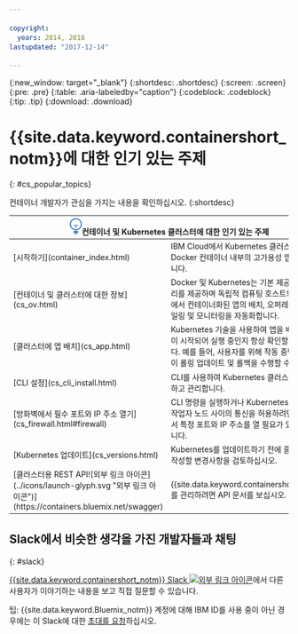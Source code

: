 ```yaml
---

copyright:
  years: 2014, 2018
lastupdated: "2017-12-14"

---
```


{:new_window: target="_blank"}
{:shortdesc: .shortdesc}
{:screen: .screen}
{:pre: .pre}
{:table: .aria-labeledby="caption"}
{:codeblock: .codeblock}
{:tip: .tip}
{:download: .download}


# {{site.data.keyword.containershort_notm}}에 대한 인기 있는 주제
{: #cs_popular_topics}

컨테이너 개발자가 관심을 가지는 내용을 확인하십시오.
{:shortdesc}

<table>
<thead>
<th colspan=2><img src="images/idea.png" alt="아이디어 아이콘"/>컨테이너 및 Kubernetes 클러스터에 대한 인기 있는 주제</th>
</thead>
<tbody>
<tr>
<td>[시작하기](container_index.html)</td>
<td>IBM Cloud에서 Kubernetes 클러스터 및 Docker 컨테이너 내부의 고가용성 앱을 관리합니다.</td>
</tr>
<tr>
<td>[컨테이너 및 클러스터에 대한 정보](cs_ov.html)</td>
<td>Docker 및 Kubernetes는 기본 제공 보안 및 격리를 제공하며 독립적 컴퓨팅 호스트의 클러스터에서 컨테이너화된 앱의 배치, 오퍼레이션, 스케일링 및 모니터링을 자동화합니다.</td>
</tr>
<tr>
<td>[클러스터에 앱 배치](cs_app.html)</td>
<td>Kubernetes 기술을 사용하여 앱을 배치하고 앱이 시작되어 실행 중인지 항상 확인할 수 있습니다. 예를 들어, 사용자를 위해 작동 중단 시간 없이 롤링 업데이트 및 롤백을 수행할 수 있습니다.</td>
</tr>
<tr>
<td>[CLI 설정](cs_cli_install.html)</td>
<td>CLI를 사용하여 Kubernetes 클러스터를 작성하고 관리합니다.</td>
</tr>
<tr>
<td>[방화벽에서 필수 포트와 IP 주소 열기](cs_firewall.html#firewall)</td>
<td>CLI 명령을 실행하거나 Kubernetes 마스터와 작업자 노드 사이의 통신을 허용하려면 방화벽에서 특정 포트와 IP 주소를 열 필요가 있을 수 있습니다.</td>
</tr>
<tr>
<td>[Kubernetes 업데이트](cs_versions.html)</td>
<td>Kubernetes를 업데이트하기 전에 클러스터에 작성할 변경사항을 검토하십시오.</td>
</tr>
<tr>
<td>[클러스터용 REST API![외부 링크 아이콘](../icons/launch-glyph.svg "외부 링크 아이콘")](https://containers.bluemix.net/swagger)</td>
<td>{{site.data.keyword.containershort_notm}}를 관리하려면 API 문서를 보십시오.</td>
</tr>
</tbody></table>

## Slack에서 비슷한 생각을 가진 개발자들과 채팅
{: #slack}

[{{site.data.keyword.containershort_notm}} Slack ![외부 링크 아이콘](../icons/launch-glyph.svg "외부 링크 아이콘")](https://ibm-container-service.slack.com)에서 다른 사용자가 이야기하는 내용을 보고 직접 질문할 수 있습니다.

팁: {{site.data.keyword.Bluemix_notm}} 계정에 대해 IBM ID를 사용 중이 아닌 경우에는 이 Slack에 대한 [초대를 요청](https://bxcs-slack-invite.mybluemix.net/)하십시오.
